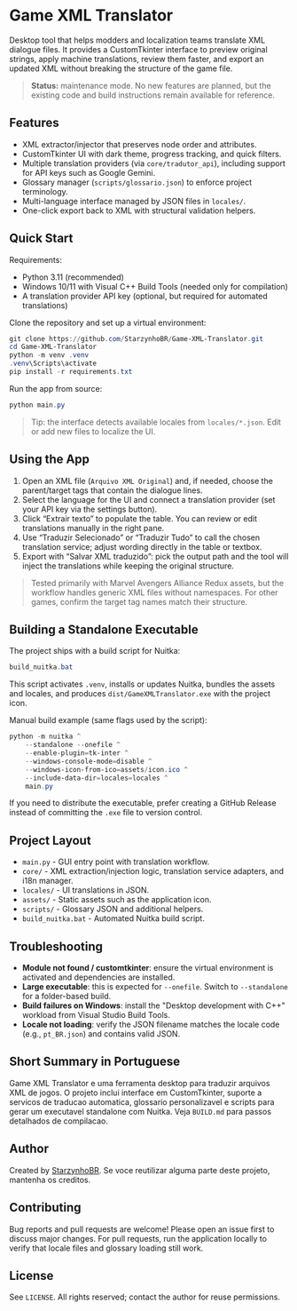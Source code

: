 # Game XML Translator

Desktop tool that helps modders and localization teams translate XML dialogue files. It provides a CustomTkinter interface to preview original strings, apply machine translations, review them faster, and export an updated XML without breaking the structure of the game file.

> **Status:** maintenance mode. No new features are planned, but the existing code and build instructions remain available for reference.

## Features

- XML extractor/injector that preserves node order and attributes.
- CustomTkinter UI with dark theme, progress tracking, and quick filters.
- Multiple translation providers (via `core/tradutor_api`), including support for API keys such as Google Gemini.
- Glossary manager (`scripts/glossario.json`) to enforce project terminology.
- Multi-language interface managed by JSON files in `locales/`.
- One-click export back to XML with structural validation helpers.

## Quick Start

Requirements:

- Python 3.11 (recommended)  
- Windows 10/11 with Visual C++ Build Tools (needed only for compilation)  
- A translation provider API key (optional, but required for automated translations)

Clone the repository and set up a virtual environment:

```powershell
git clone https://github.com/StarzynhoBR/Game-XML-Translator.git
cd Game-XML-Translator
python -m venv .venv
.venv\Scripts\activate
pip install -r requirements.txt
```

Run the app from source:

```powershell
python main.py
```

> Tip: the interface detects available locales from `locales/*.json`. Edit or add new files to localize the UI.

## Using the App

1. Open an XML file (`Arquivo XML Original`) and, if needed, choose the parent/target tags that contain the dialogue lines.  
2. Select the language for the UI and connect a translation provider (set your API key via the settings button).  
3. Click “Extrair texto” to populate the table. You can review or edit translations manually in the right pane.  
4. Use “Traduzir Selecionado” or “Traduzir Tudo” to call the chosen translation service; adjust wording directly in the table or textbox.  
5. Export with “Salvar XML traduzido”: pick the output path and the tool will inject the translations while keeping the original structure.

> Tested primarily with Marvel Avengers Alliance Redux assets, but the workflow handles generic XML files without namespaces. For other games, confirm the target tag names match their structure.

## Building a Standalone Executable

The project ships with a build script for Nuitka:

```powershell
build_nuitka.bat
```

This script activates `.venv`, installs or updates Nuitka, bundles the assets and locales, and produces `dist/GameXMLTranslator.exe` with the project icon.

Manual build example (same flags used by the script):

```powershell
python -m nuitka ^
    --standalone --onefile ^
    --enable-plugin=tk-inter ^
    --windows-console-mode=disable ^
    --windows-icon-from-ico=assets/icon.ico ^
    --include-data-dir=locales=locales ^
    main.py
```

If you need to distribute the executable, prefer creating a GitHub Release instead of committing the `.exe` file to version control.

## Project Layout

- `main.py` - GUI entry point with translation workflow.
- `core/` - XML extraction/injection logic, translation service adapters, and i18n manager.
- `locales/` - UI translations in JSON.
- `assets/` - Static assets such as the application icon.
- `scripts/` - Glossary JSON and additional helpers.
- `build_nuitka.bat` - Automated Nuitka build script.

## Troubleshooting

- **Module not found / customtkinter**: ensure the virtual environment is activated and dependencies are installed.
- **Large executable**: this is expected for `--onefile`. Switch to `--standalone` for a folder-based build.
- **Build failures on Windows**: install the "Desktop development with C++" workload from Visual Studio Build Tools.
- **Locale not loading**: verify the JSON filename matches the locale code (e.g., `pt_BR.json`) and contains valid JSON.

## Short Summary in Portuguese

Game XML Translator e uma ferramenta desktop para traduzir arquivos XML de jogos. O projeto inclui interface em CustomTkinter, suporte a servicos de traducao automatica, glossario personalizavel e scripts para gerar um executavel standalone com Nuitka. Veja `BUILD.md` para passos detalhados de compilacao.

## Author

Created by [StarzynhoBR](https://github.com/StarzynhoBR). Se voce reutilizar alguma parte deste projeto, mantenha os creditos.

## Contributing

Bug reports and pull requests are welcome! Please open an issue first to discuss major changes. For pull requests, run the application locally to verify that locale files and glossary loading still work.

## License

See `LICENSE`. All rights reserved; contact the author for reuse permissions.
